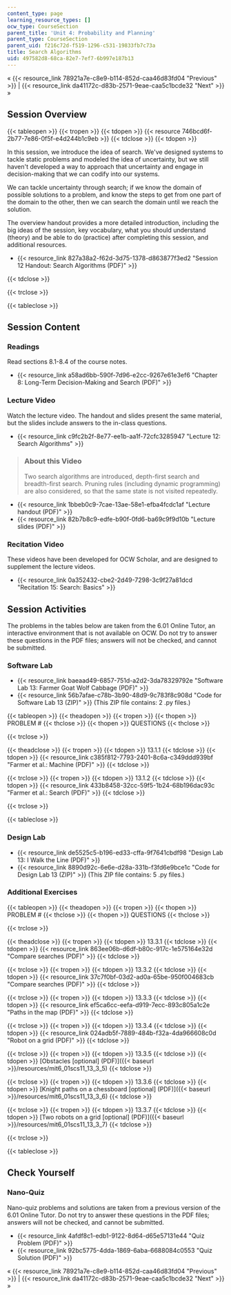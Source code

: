```yaml
---
content_type: page
learning_resource_types: []
ocw_type: CourseSection
parent_title: 'Unit 4: Probability and Planning'
parent_type: CourseSection
parent_uid: f216c72d-f519-1296-c531-19833fb7c73a
title: Search Algorithms
uid: 497582d8-68ca-82e7-7ef7-6b997e187b13
---
```


« {{< resource_link 78921a7e-c8e9-b114-852d-caa46d83fd04 "Previous" >}} | {{< resource_link da41172c-d83b-2571-9eae-caa5c1bcde32 "Next" >}} »

Session Overview
----------------

{{< tableopen >}}
{{< tropen >}}
{{< tdopen >}}
{{< resource 746bcd6f-2b77-7e86-0f5f-e4d244b1c9eb >}}
{{< tdclose >}}
{{< tdopen >}}


In this session, we introduce the idea of search. We've designed systems to tackle static problems and modeled the idea of uncertainty, but we still haven't developed a way to approach that uncertainty and engage in decision-making that we can codify into our systems.

We can tackle uncertainty through search; if we know the domain of possible solutions to a problem, and know the steps to get from one part of the domain to the other, then we can search the domain until we reach the solution.

The overview handout provides a more detailed introduction, including the big ideas of the session, key vocabulary, what you should understand (theory) and be able to do (practice) after completing this session, and additional resources.

*   {{< resource_link 827a38a2-f62d-3d75-1378-d863877f3ed2 "Session 12 Handout: Search Algorithms (PDF)" >}}


{{< tdclose >}}

{{< trclose >}}

{{< tableclose >}}

Session Content
---------------

### Readings

Read sections 8.1-8.4 of the course notes.

*   {{< resource_link a58ad6bb-590f-7d96-e2cc-9267e61e3ef6 "Chapter 8: Long-Term Decision-Making and Search (PDF)" >}}

### Lecture Video

Watch the lecture video. The handout and slides present the same material, but the slides include answers to the in-class questions.

*   {{< resource_link c9fc2b2f-8e77-ee1b-aa1f-72cfc3285947 "Lecture 12: Search Algorithms" >}}

> ### About this Video
> 
> Two search algorithms are introduced, depth-first search and breadth-first search. Pruning rules (including dynamic programming) are also considered, so that the same state is not visited repeatedly.

*   {{< resource_link 1bbeb0c9-7cae-13ae-58e1-efba4fcdc1af "Lecture handout (PDF)" >}}
*   {{< resource_link 82b7b8c9-edfe-b90f-0fd6-ba69c9f9d10b "Lecture slides (PDF)" >}}

### Recitation Video

These videos have been developed for OCW Scholar, and are designed to supplement the lecture videos.

*   {{< resource_link 0a352432-cbe2-2d49-7298-3c9f27a81dcd "Recitation 15: Search: Basics" >}}

Session Activities
------------------

The problems in the tables below are taken from the 6.01 Online Tutor, an interactive environment that is not available on OCW. Do not try to answer these questions in the PDF files; answers will not be checked, and cannot be submitted.

### Software Lab

*   {{< resource_link baeaad49-6857-751d-a2d2-3da78329792e "Software Lab 13: Farmer Goat Wolf Cabbage (PDF)" >}}
*   {{< resource_link 56b7afae-c78b-3b90-48d9-9c783f8c908d "Code for Software Lab 13 (ZIP)" >}} (This ZIP file contains: 2 .py files.)

{{< tableopen >}}
{{< theadopen >}}
{{< tropen >}}
{{< thopen >}}
PROBLEM #
{{< thclose >}}
{{< thopen >}}
QUESTIONS
{{< thclose >}}

{{< trclose >}}

{{< theadclose >}}
{{< tropen >}}
{{< tdopen >}}
13.1.1
{{< tdclose >}}
{{< tdopen >}}
{{< resource_link c385f812-7793-2401-8c6a-c349ddd939bf "Farmer et al.: Machine (PDF)" >}}
{{< tdclose >}}

{{< trclose >}}
{{< tropen >}}
{{< tdopen >}}
13.1.2
{{< tdclose >}}
{{< tdopen >}}
{{< resource_link 433b8458-32cc-59f5-1b24-68b196dac93c "Farmer et al.: Search (PDF)" >}}
{{< tdclose >}}

{{< trclose >}}

{{< tableclose >}}

### Design Lab

*   {{< resource_link de5525c5-b196-ed33-cffa-9f7641cbdf98 "Design Lab 13: I Walk the Line (PDF)" >}}
*   {{< resource_link 8890d92c-6e6e-d28a-331b-f3fd6e9bce1c "Code for Design Lab 13 (ZIP)" >}} (This ZIP file contains: 5 .py files.)

### Additional Exercises

{{< tableopen >}}
{{< theadopen >}}
{{< tropen >}}
{{< thopen >}}
PROBLEM #
{{< thclose >}}
{{< thopen >}}
QUESTIONS
{{< thclose >}}

{{< trclose >}}

{{< theadclose >}}
{{< tropen >}}
{{< tdopen >}}
13.3.1
{{< tdclose >}}
{{< tdopen >}}
{{< resource_link 863ee06b-d6df-b80c-917c-1e575164e32d "Compare searches (PDF)" >}}
{{< tdclose >}}

{{< trclose >}}
{{< tropen >}}
{{< tdopen >}}
13.3.2
{{< tdclose >}}
{{< tdopen >}}
{{< resource_link 37c7f0bf-03d2-ad0a-65be-950f004683cb "Compare searches (PDF)" >}}
{{< tdclose >}}

{{< trclose >}}
{{< tropen >}}
{{< tdopen >}}
13.3.3
{{< tdclose >}}
{{< tdopen >}}
{{< resource_link ef5ca6cc-eefa-d919-7ecc-893c805a1c2e "Paths in the map (PDF)" >}}
{{< tdclose >}}

{{< trclose >}}
{{< tropen >}}
{{< tdopen >}}
13.3.4
{{< tdclose >}}
{{< tdopen >}}
{{< resource_link 024adb5f-7889-484b-f32a-4da966608c0d "Robot on a grid (PDF)" >}}
{{< tdclose >}}

{{< trclose >}}
{{< tropen >}}
{{< tdopen >}}
13.3.5
{{< tdclose >}}
{{< tdopen >}}
[Obstacles \[optional\] (PDF)]({{< baseurl >}}/resources/mit6_01scs11_13_3_5)
{{< tdclose >}}

{{< trclose >}}
{{< tropen >}}
{{< tdopen >}}
13.3.6
{{< tdclose >}}
{{< tdopen >}}
[Knight paths on a chessboard \[optional\] (PDF)]({{< baseurl >}}/resources/mit6_01scs11_13_3_6)
{{< tdclose >}}

{{< trclose >}}
{{< tropen >}}
{{< tdopen >}}
13.3.7
{{< tdclose >}}
{{< tdopen >}}
[Two robots on a grid \[optional\] (PDF)]({{< baseurl >}}/resources/mit6_01scs11_13_3_7)
{{< tdclose >}}

{{< trclose >}}

{{< tableclose >}}

Check Yourself
--------------

### Nano-Quiz

Nano-quiz problems and solutions are taken from a previous version of the 6.01 Online Tutor. Do not try to answer these questions in the PDF files; answers will not be checked, and cannot be submitted.

*   {{< resource_link 4afdf8c1-edb1-9122-8d64-d65e57131e44 "Quiz Problem (PDF)" >}}
*   {{< resource_link 92bc5775-4dda-1869-6aba-6688084c0553 "Quiz Solution (PDF)" >}}

« {{< resource_link 78921a7e-c8e9-b114-852d-caa46d83fd04 "Previous" >}} | {{< resource_link da41172c-d83b-2571-9eae-caa5c1bcde32 "Next" >}} »